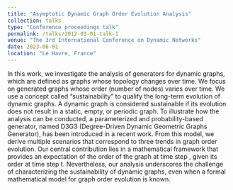 ```yaml
---
title: "Asymptotic Dynamic Graph Order Evolution Analysis"
collection: talks
type: "Conference proceedings talk"
permalink: /talks/2012-03-01-talk-1
venue: "The 3rd International Conference on Dynamic Networks"
date: 2023-06-01
location: "Le Havre, France"
---
```


In this work, we investigate the analysis of generators for dynamic graphs, which are defined as graphs whose topology changes over time. We focus on generated graphs whose order (number of nodes) varies over time. We use a concept called “sustainability” to qualify the long-term evolution of dynamic graphs. A dynamic graph is considered sustainable if its evolution does not result in a static, empty, or periodic graph. To illustrate how the analysis can be conducted, a parameterized and probability-based generator, named D3G3 (Degree-Driven Dynamic Geometric Graphs Generator), has been introduced in a recent work. From this model, we derive multiple scenarios that correspond to three trends in graph order evolution. Our central contribution lies in a mathematical framework that provides an expectation of the order of the graph at time step , given its order at time step t. Nevertheless, our analysis underscores the challenge of characterizing the sustainability of dynamic graphs, even when a formal mathematical model for graph order evolution is known.
